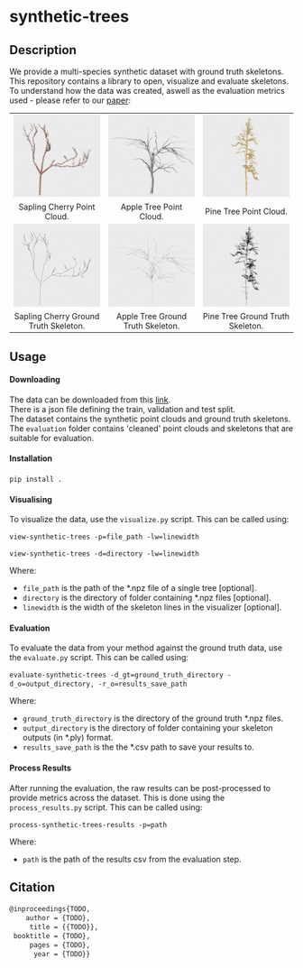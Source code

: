 # synthetic-trees

## Description

We provide a multi-species synthetic dataset with ground truth skeletons.
This repository contains a library to open, visualize and evaluate skeletons.
To understand how the data was created, aswell as the evaluation metrics used - please refer to our <a href="">paper</a>:

<table>
<tr>
  <td style="text-align: center"><img src="images/cherry-pcd.png", height=100%></td>
  <td style="text-align: center"><img src="images/apple-pcd.png", height=100%></td>
  <td style="text-align: center"><img src="images/pine-pcd.png", height=100%></td>
</tr>
<tr>
  <td align="center">Sapling Cherry Point Cloud.</td>
  <td align="center">Apple Tree Point Cloud.</td>
  <td align="center">Pine Tree Point Cloud.</td>
</tr>
  
<tr>
<td style="text-align: center"><img src="images/cherry-skeleton.png", height=100%></td>
<td style="text-align: center"><img src="images/apple-skeleton.png", height=100%></td>
<td style="text-align: center"><img src="images/pine-skeleton.png", height=100%></td>
</tr>
<tr>
  <td align="center">Sapling Cherry Ground Truth Skeleton.</td>
  <td align="center">Apple Tree Ground Truth Skeleton.</td>
  <td align="center">Pine Tree Ground Truth Skeleton.</td>
</tr>

</table>

## Usage

#### Downloading

The data can be downloaded from this <a href="https://www.dropbox.com/sh/dkp3sgw6wpdiaam/AAAIRy8liOpy-y9jM6KCiNpNa?dl=0">link</a>. <br>
There is a json file defining the train, validation and test split. <br>
The dataset contains the synthetic point clouds and ground truth skeletons. <br>
The `evaluation` folder contains 'cleaned' point clouds and skeletons that are suitable for evaluation.

#### Installation

`pip install .`


#### Visualising

To visualize the data, use the `visualize.py` script. This can be called using:

```
view-synthetic-trees -p=file_path -lw=linewidth
```

```
view-synthetic-trees -d=directory -lw=linewidth
```

Where:

- `file_path` is the path of the \*.npz file of a single tree [optional].
- `directory` is the directory of folder containing \*.npz files [optional].
- `linewidth` is the width of the skeleton lines in the visualizer [optional].

#### Evaluation

To evaluate the data from your method against the ground truth data, use the `evaluate.py`
script. This can be called using:

```
evaluate-synthetic-trees -d_gt=ground_truth_directory -d_o=output_directory, -r_o=results_save_path
```

Where:

- `ground_truth_directory` is the directory of the ground truth \*.npz files.
- `output_directory` is the directory of folder containing your skeleton outputs (in \*.ply) format.
- `results_save_path` is the the \*.csv path to save your results to.

#### Process Results

After running the evaluation, the raw results can be post-processed to provide metrics across the dataset.
This is done using the `process_results.py` script. This can be called using:

```
process-synthetic-trees-results -p=path
```

Where:

- `path` is the path of the results csv from the evaluation step.

## Citation
```
@inproceedings{TODO,
    author = {TODO},
     title = {{TODO}},
 booktitle = {TODO},
     pages = {TODO},
      year = {TODO}}
```


